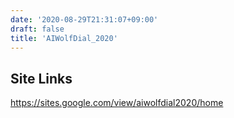 ```yaml
---
date: '2020-08-29T21:31:07+09:00'
draft: false
title: 'AIWolfDial_2020'
---
```


## Site Links
https://sites.google.com/view/aiwolfdial2020/home